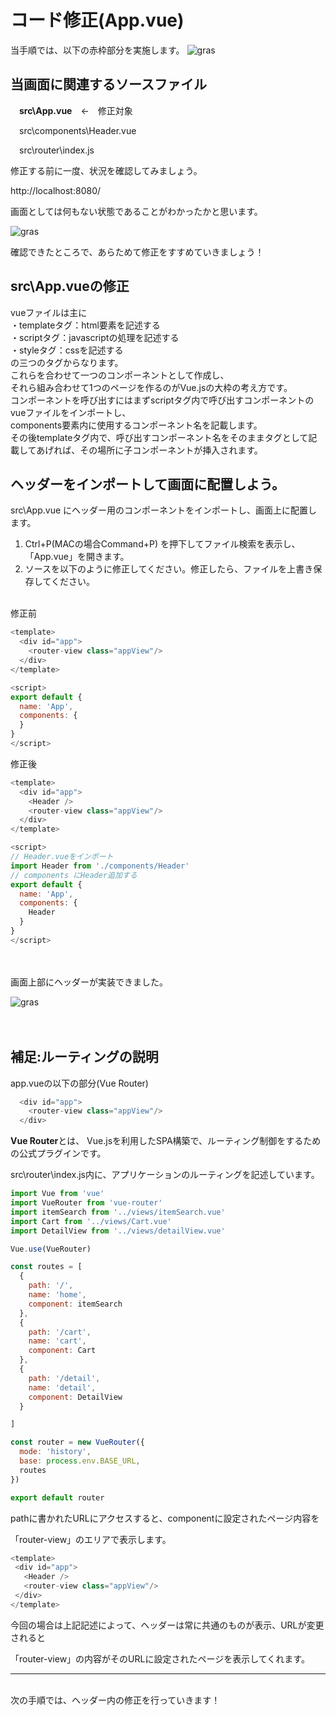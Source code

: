# コード修正(App.vue)

当手順では、以下の赤枠部分を実施します。
  ![gras](img/handson_itemSearch.png)

## 当画面に関連するソースファイル
  &emsp;**src\App.vue**&emsp;←&emsp;修正対象

  &emsp;src\components\Header.vue

  &emsp;src\router\index.js  

  修正する前に一度、状況を確認してみましょう。

  http://localhost:8080/

  画面としては何もない状態であることがわかったかと思います。

  ![gras](img/component1.jpg)

  確認できたところで、あらためて修正をすすめていきましょう！  


## src\App.vueの修正

vueファイルは主に  
  ・templateタグ：html要素を記述する  
  ・scriptタグ：javascriptの処理を記述する  
  ・styleタグ：cssを記述する  
  の三つのタグからなります。  
  これらを合わせて一つのコンポーネントとして作成し、  
  それら組み合わせて1つのページを作るのがVue.jsの大枠の考え方です。  
  コンポーネントを呼び出すにはまずscriptタグ内で呼び出すコンポーネントのvueファイルをインポートし、  
  components要素内に使用するコンポーネント名を記載します。    
  その後templateタグ内で、呼び出すコンポーネント名をそのままタグとして記載してあげれば、その場所に子コンポーネントが挿入されます。


## ヘッダーをインポートして画面に配置しよう。

src\App.vue にヘッダー用のコンポーネントをインポートし、画面上に配置します。  
1. Ctrl+P(MACの場合Command+P) を押下してファイル検索を表示し、「App.vue」を開きます。  
2. ソースを以下のように修正してください。修正したら、ファイルを上書き保存してください。

<br/>
修正前

```javascript
<template>
  <div id="app">
    <router-view class="appView"/>
  </div>
</template>

<script>
export default {
  name: 'App',
  components: {
  }
}
</script>
```

修正後

```javascript
<template>
  <div id="app">
    <Header />
    <router-view class="appView"/>
  </div>
</template>

<script>
// Header.vueをインポート
import Header from './components/Header'
// components にHeader追加する
export default {
  name: 'App',
  components: {
    Header
  }
}
</script>
```
<br/><br/>
 画面上部にヘッダーが実装できました。

  ![gras](img/component2.jpg)
<br/>
<br/>
<br/>
## 補足:ルーティングの説明

  app.vueの以下の部分(Vue Router)

```javascript
  <div id="app">
    <router-view class="appView"/>
  </div>
```

 **Vue Router**とは、 Vue.jsを利用したSPA構築で、ルーティング制御をするための公式プラグインです。
 
 src\router\index.js内に、アプリケーションのルーティングを記述しています。

```javascript
import Vue from 'vue'
import VueRouter from 'vue-router'
import itemSearch from '../views/itemSearch.vue'
import Cart from '../views/Cart.vue'
import DetailView from '../views/detailView.vue'

Vue.use(VueRouter)

const routes = [
  {
    path: '/',
    name: 'home',
    component: itemSearch
  },
  {
    path: '/cart',
    name: 'cart',
    component: Cart
  },
  {
    path: '/detail',
    name: 'detail',
    component: DetailView
  }

]

const router = new VueRouter({
  mode: 'history',
  base: process.env.BASE_URL,
  routes
})

export default router

```
 pathに書かれたURLにアクセスすると、componentに設定されたページ内容を
 
 「router-view」のエリアで表示します。

 ```javascript
<template>
  <div id="app">
    <Header />
    <router-view class="appView"/>
  </div>
</template>

```

今回の場合は上記記述によって、ヘッダーは常に共通のものが表示、URLが変更されると

「router-view」の内容がそのURLに設定されたページを表示してくれます。

---
<br/>
次の手順では、ヘッダー内の修正を行っていきます！